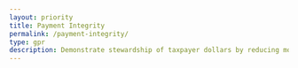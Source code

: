 ```yaml
---
layout: priority
title: Payment Integrity
permalink: /payment-integrity/
type: gpr
description: Demonstrate stewardship of taxpayer dollars by reducing monetary loss and making payments correctly the first time.
---
```


